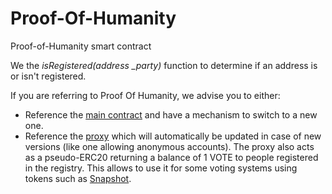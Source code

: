 # Proof-Of-Humanity
Proof-of-Humanity smart contract

We the *isRegistered(address _party)* function to determine if an address is or isn't registered.

If you are referring to Proof Of Humanity, we advise you to either:
- Reference the [main contract](https://etherscan.io/address/0xC5E9dDebb09Cd64DfaCab4011A0D5cEDaf7c9BDb) and have a mechanism to switch to a new one.
- Reference the [proxy](https://etherscan.io/address/0x1dAD862095d40d43c2109370121cf087632874dB) which will automatically be updated in case of new versions (like one allowing anonymous accounts). The proxy also acts as a pseudo-ERC20 returning a balance of 1 VOTE to people registered in the registry. This allows to use it for some voting systems using tokens such as [Snapshot](https://snapshot.page/).
